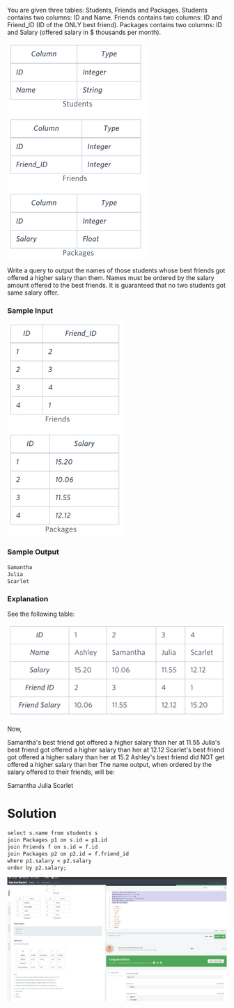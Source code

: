 You are given three tables: Students, Friends and Packages. Students contains two columns: ID and Name. Friends contains two columns: ID and Friend_ID (ID of the ONLY best friend). Packages contains two columns: ID and Salary (offered salary in $ thousands per month).

![img.png](img.png)

Write a query to output the names of those students whose best friends got offered a higher salary than them. Names must be ordered by the salary amount offered to the best friends. It is guaranteed that no two students got same salary offer.

### Sample Input

![img_1.png](img_1.png)

### Sample Output

```
Samantha
Julia
Scarlet
```

### Explanation

See the following table:

![img_2.png](img_2.png)

Now,

Samantha's best friend got offered a higher salary than her at 11.55
Julia's best friend got offered a higher salary than her at 12.12
Scarlet's best friend got offered a higher salary than her at 15.2
Ashley's best friend did NOT get offered a higher salary than her
The name output, when ordered by the salary offered to their friends, will be:

Samantha
Julia
Scarlet

# Solution 

```
select s.name from students s
join Packages p1 on s.id = p1.id
join Friends f on s.id = f.id
join Packages p2 on p2.id = f.friend_id
where p1.salary < p2.salary
order by p2.salary;
```

![Screenshot 2023-04-06 at 17.41.13.png](Screenshot%202023-04-06%20at%2017.41.13.png)